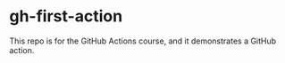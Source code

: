 # gh-first-action
This repo is for the GitHub Actions course, and it demonstrates a GitHub action. 
